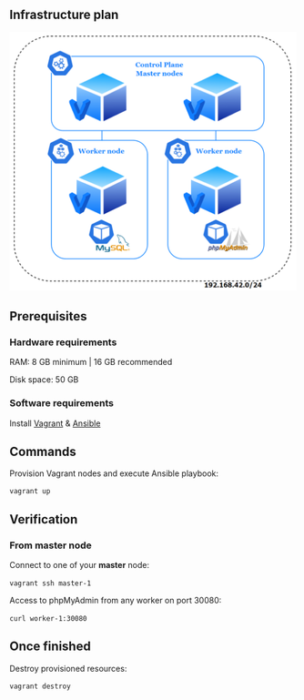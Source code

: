 ## Infrastructure plan

![infrastructure](local-install-with-kube.PNG)


## Prerequisites

### Hardware requirements

RAM: 8 GB minimum | 16 GB recommended

Disk space: 50 GB

### Software requirements

Install [Vagrant](https://www.vagrantup.com/downloads) & [Ansible](https://docs.ansible.com/ansible/latest/installation_guide/intro_installation.html)


## Commands

Provision Vagrant nodes and execute Ansible playbook:
```
vagrant up
```

## Verification

### From master node

Connect to one of your **master** node:

`vagrant ssh master-1`

Access to phpMyAdmin from any worker on port 30080:

`curl worker-1:30080`


## Once finished

Destroy provisioned resources:
```
vagrant destroy
```
